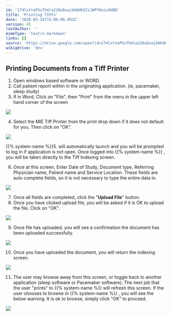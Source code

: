 ```yaml
---
id: '174lxttePXxThmla220uDuajbHUdKGZi1WPYHoisHUBQ'
title: 'Printing TIFFs'
date: '2020-03-24T15:06:06.991Z'
version: 45
lastAuthor: ''
mimeType: 'text/x-markdown'
links: []
source: 'https://drive.google.com/open?id=174lxttePXxThmla220uDuajbHUdKGZi1WPYHoisHUBQ'
wikigdrive: 'dev'
---
```

## Printing Documents from a Tiff Printer

1. Open windows based software or WORD.
2. Call patient report within in the originating application. (ie, pacemaker, sleep study)
3. If in Word, Click on "File", then "Print" from the menu in the upper left hand corner of the screen

![](../printing-tiffs.assets/e9710c72c49e447685055266f8fd27fa.png)

4. Select the MIE Tiff Printer from the print drop down if it does not default for you. Then click on "OK".


![](../printing-tiffs.assets/d862dcb130a3d50e381d64e270eb0762.png)


{{% system-name %}}5.  will automatically launch and you will be prompted to log in if application is not open. Once logged into {{% system-name %}} , you will be taken directly to the Tiff Indexing screen.

6. Once at this screen, Enter Date of Study, Document type, Referring Physician name, Patient name and Service Location. These fields are auto complete fields, so it is not necessary to type the entire data in.

![](../printing-tiffs.assets/269180a9e9c842b84ae8b4e3ec025668.png)

7. Once all fields are completed, click the "<strong>Upload File</strong>" button.
8. Once you have clicked upload file, you will be asked if it is OK to upload the file. Click on "OK".

![](../printing-tiffs.assets/5c1cd4982024718eef0cc997bfc42cad.png)

9. Once file has uploaded, you will see a confirmation the document has been uploaded successfully.

![](../printing-tiffs.assets/cf3a6ad885fd0c0d4c7dbab2456410c0.png)

10. Once you have uploaded the document, you will return the indexing screen.

![](../printing-tiffs.assets/269180a9e9c842b84ae8b4e3ec025668.png)

11. The user may browse away from this screen, or toggle back to another application (sleep software or Pacemaker software). The next job that the user "prints" to {{% system-name %}} will refresh this screen. If the user chooses to browse in {{% system-name %}} , you will see the below warning. It is ok to browse, simply click "OK" to proceed.

![](../printing-tiffs.assets/26db0ed39b7643a3b6e5282378ed757c.png)

